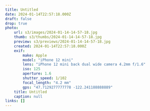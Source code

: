 ```yaml
---
title: Untitled
date: 2024-01-14T22:57:18.000Z
draft: false
drop: true
photo:
    url: s3/images/2024-01-14-14-57-18.jpg
    thumb: s3/thumbs/2024-01-14-14-57-18.jpg
    preview: s3/previews/2024-01-14-14-57-18.jpg
    created: 2024-01-14T22:57:18.000Z
    exif:
        make: Apple
        model: "iPhone 12 mini"
        lens: "iPhone 12 mini back dual wide camera 4.2mm f/1.6"
        iso: 125
        aperture: 1.6
        shutter_speed: 1/102
        focal_length: "4.2 mm"
        gps: "47.7129277777778 -122.241188888889"
    title: Untitled
    caption: null
links: []
---
```

